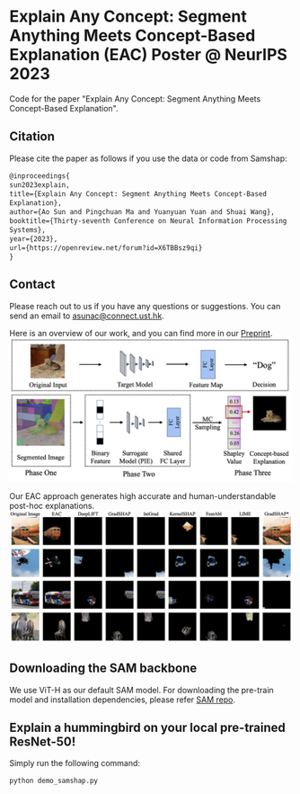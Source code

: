 # Explain Any Concept: Segment Anything Meets Concept-Based Explanation (EAC) Poster @ NeurIPS 2023
Code for the paper "Explain Any Concept: Segment Anything Meets Concept-Based Explanation".

## Citation
Please cite the paper as follows if you use the data or code from Samshap:
```
@inproceedings{
sun2023explain,
title={Explain Any Concept: Segment Anything Meets Concept-Based Explanation},
author={Ao Sun and Pingchuan Ma and Yuanyuan Yuan and Shuai Wang},
booktitle={Thirty-seventh Conference on Neural Information Processing Systems},
year={2023},
url={https://openreview.net/forum?id=X6TBBsz9qi}
}
```
## Contact
Please reach out to us if you have any questions or suggestions. You can send an email to asunac@connect.ust.hk.

Here is an overview of our work, and you can find more in our [Preprint](https://arxiv.org/abs/2305.10289).
![Overview](./demo.png)

Our EAC approach generates high accurate and human-understandable post-hoc explanations.
![demo](./all_demo.png)

## Downloading the SAM backbone
We use ViT-H as our default SAM model. For downloading the pre-train model and installation dependencies, please refer [SAM repo](https://github.com/facebookresearch/segment-anything#model-checkpoints).

## Explain a hummingbird on your local pre-trained ResNet-50!
Simply run the following command:
```
python demo_samshap.py
```
